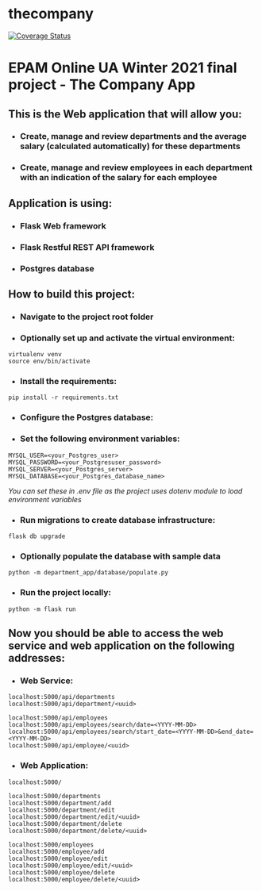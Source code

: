 # thecompany
[![Coverage Status](https://coveralls.io/repos/github/dendeps/thecompany/badge.svg?branch=master)](https://coveralls.io/github/dendeps/thecompany?branch=master)

# EPAM Online UA Winter 2021 final project - The Company App


## This is the Web application that will allow you:
- ### Create, manage and review departments and the average salary (calculated automatically) for these departments
  
- ### Create, manage and review  employees in each department with an indication of the salary for each employee 

## Application is using:

- ### Flask Web framework
- ### Flask Restful REST API framework 
- ### Postgres database

## How to build this project:

- ### Navigate to the project root folder

- ### Optionally set up and activate the virtual environment:
```
virtualenv venv
source env/bin/activate
```

- ### Install the requirements:
```
pip install -r requirements.txt
```
- ### Configure the Postgres database:

- ### Set the following environment variables:

```
MYSQL_USER=<your_Postgres_user>
MYSQL_PASSWORD=<your_Postgresuser_password>
MYSQL_SERVER=<your_Postgres_server>
MYSQL_DATABASE=<your_Postgres_database_name>
```

*You can set these in .env file as the project uses dotenv module to load 
environment variables*

- ### Run migrations to create database infrastructure:
```
flask db upgrade
```

- ### Optionally populate the database with sample data
```
python -m department_app/database/populate.py
```

- ### Run the project locally:
```
python -m flask run
```

## Now you should be able to access the web service and web application on the following addresses:

- ### Web Service:
```
localhost:5000/api/departments
localhost:5000/api/department/<uuid>

localhost:5000/api/employees
localhost:5000/api/employees/search/date=<YYYY-MM-DD>
localhost:5000/api/employees/search/start_date=<YYYY-MM-DD>&end_date=<YYYY-MM-DD>
localhost:5000/api/employee/<uuid>
```

- ### Web Application:
```
localhost:5000/

localhost:5000/departments
localhost:5000/department/add
localhost:5000/department/edit
localhost:5000/department/edit/<uuid>
localhost:5000/department/delete
localhost:5000/department/delete/<uuid>

localhost:5000/employees
localhost:5000/employee/add
localhost:5000/employee/edit
localhost:5000/employee/edit/<uuid>
localhost:5000/employee/delete
localhost:5000/employee/delete/<uuid>
```

